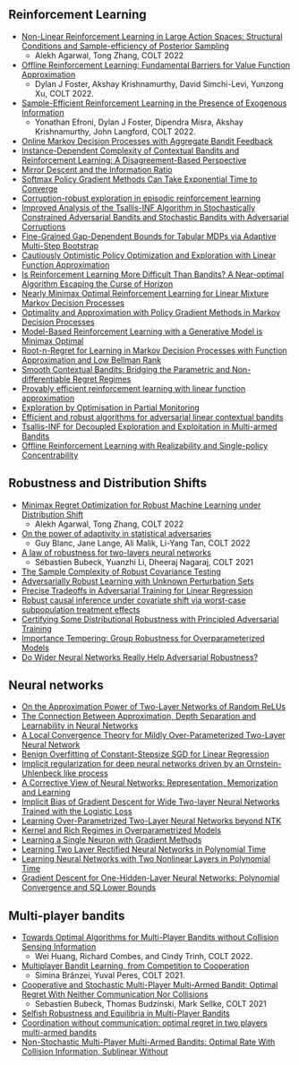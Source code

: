 ## Reinforcement Learning 
* [Non-Linear Reinforcement Learning in Large Action Spaces:
Structural Conditions and Sample-efficiency of Posterior Sampling](https://arxiv.org/pdf/2203.08248.pdf)
  * Alekh Agarwal, Tong Zhang, COLT 2022 
* [Offline Reinforcement Learning: Fundamental Barriers for Value Function Approximation](https://proceedings.mlr.press/v178/foster22a/foster22a.pdf)
  * Dylan J Foster, Akshay Krishnamurthy, David Simchi-Levi, Yunzong Xu, COLT 2022. 
* [Sample-Efficient Reinforcement Learning in the Presence of Exogenous Information](https://proceedings.mlr.press/v178/efroni22a/efroni22a.pdf)
  * Yonathan Efroni, Dylan J Foster, Dipendra Misra, Akshay Krishnamurthy, John Langford, COLT 2022. 
* [Online Markov Decision Processes with Aggregate Bandit Feedback]()
* [Instance-Dependent Complexity of Contextual Bandits and Reinforcement Learning: A Disagreement-Based Perspective]() 
* [Mirror Descent and the Information Ratio]()
* [Softmax Policy Gradient Methods Can Take Exponential Time to Converge]()
* [Corruption-robust exploration in episodic reinforcement learning]()
* [Improved Analysis of the Tsallis-INF Algorithm in Stochastically Constrained Adversarial Bandits and Stochastic Bandits with Adversarial Corruptions]()
* [Fine-Grained Gap-Dependent Bounds for Tabular MDPs via Adaptive Multi-Step Bootstrap]()
* [Cautiously Optimistic Policy Optimization and Exploration with Linear Function Approximation]()
* [Is Reinforcement Learning More Difficult Than Bandits? A Near-optimal Algorithm Escaping the Curse of Horizon]()
* [Nearly Minimax Optimal Reinforcement Learning for Linear Mixture Markov Decision Processes]()
* [Optimality and Approximation with Policy Gradient Methods in Markov Decision Processes]()
* [Model-Based Reinforcement Learning with a Generative Model is Minimax Optimal]()
* [Root-n-Regret for Learning in Markov Decision Processes with Function Approximation and Low Bellman Rank]()
* [Smooth Contextual Bandits: Bridging the Parametric and Non-differentiable Regret Regimes]()
* [Provably efficient reinforcement learning with linear function approximation]()
* [Exploration by Optimisation in Partial Monitoring]()
* [Efficient and robust algorithms for adversarial linear contextual bandits]()
* [Tsallis-INF for Decoupled Exploration and Exploitation in Multi-armed Bandits]() 
* [Offline Reinforcement Learning with Realizability and Single-policy Concentrability]()

## Robustness and Distribution Shifts 
* [Minimax Regret Optimization for Robust Machine Learning under Distribution Shift](https://arxiv.org/pdf/2202.05436.pdf)
  * Alekh Agarwal, Tong Zhang, COLT 2022   
* [On the power of adaptivity in statistical adversaries](https://proceedings.mlr.press/v178/blanc22a/blanc22a.pdf) 
  * Guy Blanc, Jane Lange, Ali Malik, Li-Yang Tan, COLT 2022 
* [A law of robustness for two-layers neural networks](https://arxiv.org/abs/2009.14444)
  * Sébastien Bubeck, Yuanzhi Li, Dheeraj Nagaraj, COLT 2021 
* [The Sample Complexity of Robust Covariance Testing]()
* [Adversarially Robust Learning with Unknown Perturbation Sets]()
* [Precise Tradeoffs in Adversarial Training for Linear Regression]()
* [Robust causal inference under covariate shift via worst-case subpopulation treatment effects]()
* [Certifying Some Distributional Robustness with Principled Adversarial Training]()
* [Importance Tempering: Group Robustness for Overparameterized Models](https://arxiv.org/abs/2209.08745) 
* [Do Wider Neural Networks Really Help Adversarial Robustness?]()

## Neural networks 
* [On the Approximation Power of Two-Layer Networks of Random ReLUs]()
* [The Connection Between Approximation, Depth Separation and Learnability in Neural Networks]()
* [A Local Convergence Theory for Mildly Over-Parameterized Two-Layer Neural Network]()
* [Benign Overfitting of Constant-Stepsize SGD for Linear Regression]()
* [Implicit regularization for deep neural networks driven by an Ornstein-Uhlenbeck like process]()
* [A Corrective View of Neural Networks: Representation, Memorization and Learning]()
* [Implicit Bias of Gradient Descent for Wide Two-layer Neural Networks Trained with the Logistic Loss]()
* [Learning Over-Parametrized Two-Layer Neural Networks beyond NTK]()
* [Kernel and Rich Regimes in Overparametrized Models]()
* [Learning a Single Neuron with Gradient Methods]()
* [Learning Two Layer Rectified Neural Networks in Polynomial Time]()
* [Learning Neural Networks with Two Nonlinear Layers in Polynomial Time]() 
* [Gradient Descent for One-Hidden-Layer Neural Networks: Polynomial Convergence and SQ Lower Bounds]()

## Multi-player bandits 
* [Towards Optimal Algorithms for Multi-Player Bandits without Collision Sensing Information](https://arxiv.org/pdf/2103.13059.pdf)
  * Wei Huang, Richard Combes, and Cindy Trinh, COLT 2022. 
* [Multiplayer Bandit Learning, from Competition to Cooperation](https://arxiv.org/abs/1908.01135)
  * Simina Brânzei, Yuval Peres, COLT 2021. 
* [Cooperative and Stochastic Multi-Player Multi-Armed Bandit: Optimal Regret With Neither Communication Nor Collisions](http://proceedings.mlr.press/v134/bubeck21b/bubeck21b.pdf) 
  * Sebastien Bubeck, Thomas Budzinski, Mark Sellke, COLT 2021
* [Selfish Robustness and Equilibria in Multi-Player Bandits]()
* [Coordination without communication: optimal regret in two players multi-armed bandits]()
* [Non-Stochastic Multi-Player Multi-Armed Bandits: Optimal Rate With Collision Information, Sublinear Without]()
